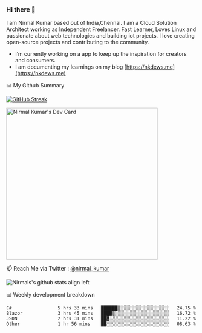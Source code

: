 ### Hi there 👋

 I am Nirmal Kumar based out of India,Chennai. I am a Cloud Solution Architect working as Independent Freelancer. Fast Learner, Loves Linux and passionate about web technologies and building iot projects. I love creating open-source projects and contributing to the community.

- I’m currently working on a app to keep up the inspiration for creators and consumers.
- I am documenting my learnings on my blog [https://nkdews.me](https://nkdews.me)


📊 My Github Summary

[![GitHub Streak](https://github-readme-streak-stats.herokuapp.com?user=nk-gears&theme=dark&hide_border=true&date_format=M%20j%5B%2C%20Y%5D)](https://git.io/streak-stats)

<a href="https://app.daily.dev/nirmal_kumar"><img src="https://api.daily.dev/devcards/a16cfcf02d384b16b41de71ce4d1d811.png?r=8ve" width="400" alt="Nirmal Kumar's Dev Card"/></a>

📫 Reach Me via  Twitter : [@nirmal_kumar](https://twitter.com/nirmal_kumar)

![Nirmals's github stats align left](https://github-readme-stats.vercel.app/api?username=nk-gears&show_icons=true)


📊 Weekly development breakdown

<!--START_SECTION:waka-->

```text
C#                 5 hrs 33 mins   ██████▒░░░░░░░░░░░░░░░░░░   24.75 %
Blazor             3 hrs 45 mins   ████▒░░░░░░░░░░░░░░░░░░░░   16.72 %
JSON               2 hrs 31 mins   ██▓░░░░░░░░░░░░░░░░░░░░░░   11.22 %
Other              1 hr 56 mins    ██░░░░░░░░░░░░░░░░░░░░░░░   08.63 %
```

<!--END_SECTION:waka-->


